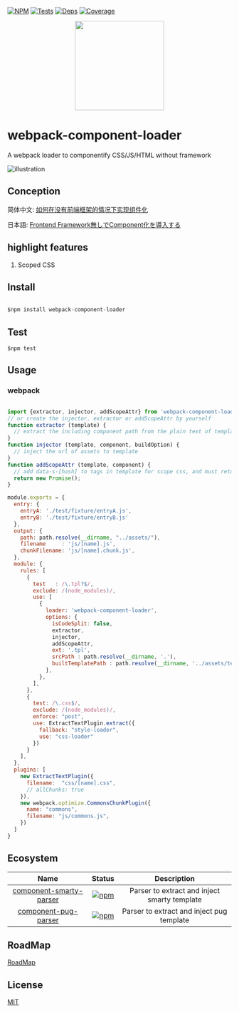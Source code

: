 [![NPM][npm]][npm-url]
[![Tests][build]][build-url]
[![Deps][deps]][deps-url]
[![Coverage][cover]][cover-url]

<div align="center">
  <a href="https://github.com/nicholaslee119/webpack-component-loader">
    <img width="200" heigth="200" src="https://github.com/nicholaslee119/webpack-component-loader/blob/master/Logo.png">
  </a>
</div>  

# webpack-component-loader
A webpack loader to componentify CSS/JS/HTML without framework

![illustration](https://github.com/nicholaslee119/webpack-component-loader/blob/improve-document/illustration.png)

## Conception

简体中文: [如何在没有前端框架的情况下实现组件化](https://juejin.im/post/59df7e76f265da431e15c4fe)

日本語: [Frontend Framework無しでComponent化を導入する](https://qiita.com/nicholaslee/items/6c7643b9e6be12531ac3)

## highlight features

1. Scoped CSS

## Install
```javascript

$npm install webpack-component-loader

```
## Test
```
$npm test
```

## Usage

### webpack

```js

import {extractor, injector, addScopeAttr} from 'webpack-component-loader-smarty-parser';
// or create the injector, extractor or addScopeAttr by yourself
function extractor (template) {
  // extract the including component path from the plain text of template
}
function injector (template, component, buildOption) {
  // inject the url of assets to template
}
function addScopeAttr (template, component) {
  // add data-s-[hash] to tags in template for scope css, and must return Promise type
  return new Promise();
}

module.exports = {
  entry: {
    entryA: './test/fixture/entryA.js',
    entryB: './test/fixture/entryB.js'
  },
  output: {
    path: path.resolve(__dirname, "../assets/"),
    filename     : 'js/[name].js',
    chunkFilename: 'js/[name].chunk.js',
  },
  module: {
    rules: [
      {
        test   : /\.tpl?$/,
        exclude: /(node_modules)/,
        use: [
          {
            loader: 'webpack-component-loader',
            options: {
              isCodeSplit: false,
              extractor,
              injector,
              addScopeAttr,
              ext: '.tpl',
              srcPath : path.resolve(__dirname, '.'),
              builtTemplatePath : path.resolve(__dirname, '../assets/templates'),
            },
          },
        ],
      },
      {
        test: /\.css$/,
        exclude: /(node_modules)/,
        enforce: "post",
        use: ExtractTextPlugin.extract({
          fallback: "style-loader",
          use: "css-loader"
        })
      }
    ],
  },
  plugins: [
    new ExtractTextPlugin({
      filename:  "css/[name].css",
      // allChunks: true
    }),
    new webpack.optimize.CommonsChunkPlugin({
      name: "commons",
      filename: "js/commons.js",
    })
  ]
}
```

## Ecosystem

| Name | Status | Description |
|:----:|:------:|:-----------:|
|[component-smarty-parser][smarty]|[![npm][smarty-badge]][smarty-npm]| Parser to extract and inject smarty template|
|[component-pug-parser][pug]|[![npm][pug-badge]][pug-npm]| Parser to extract and inject pug template |

[smarty]: https://github.com/nicholaslee119/webpack-component-loader-smarty-parser
[smarty-badge]: https://img.shields.io/npm/v/webpack-component-loader-smarty-parser.svg
[smarty-npm]: https://npmjs.com/package/webpack-component-loader-smarty-parser

[pug]: https://github.com/nicholaslee119/webpack-component-loader-smarty-parser
[pug-badge]: https://img.shields.io/npm/v/webpack-component-loader-smarty-parser.svg
[pug-npm]: https://npmjs.com/package/webpack-component-loader-smarty-parser

## RoadMap

[RoadMap](https://github.com/nicholaslee119/webpack-component-loader/projects/1)

## License

[MIT](http://opensource.org/licenses/MIT)



[npm]: https://img.shields.io/npm/v/webpack-component-loader.svg
[npm-url]: https://www.npmjs.com/package/webpack-component-loader

[deps]: https://david-dm.org/nicholaslee119/webpack-component-loader/dev-status.svg
[deps-url]: https://david-dm.org/nicholaslee119/webpack-component-loader?type=dev

[cover]: https://coveralls.io/repos/github/nicholaslee119/webpack-component-loader/badge.svg?branch=master
[cover-url]: https://coveralls.io/github/nicholaslee119/webpack-component-loader?branch=master


[build]: https://travis-ci.org/nicholaslee119/webpack-component-loader.svg?branch=master
[build-url]: https://travis-ci.org/nicholaslee119/webpack-component-loader
